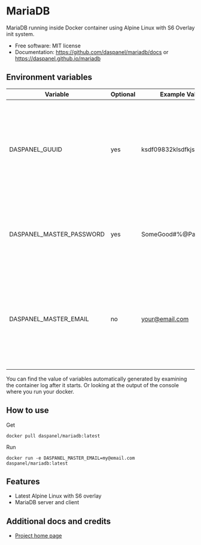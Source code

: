 
# MariaDB

MariaDB running inside Docker container using Alpine Linux with S6 Overlay init system.

* Free software: MIT license
* Documentation: <https://github.com/daspanel/mariadb/docs> or <https://daspanel.github.io/mariadb>

## Environment variables
| Variable | Optional      | Example Value | Purpose
|----------|---------------|---------------|---------------|
| DASPANEL_GUUID | yes | ksdf09832klsdfkjsdlk | UUID used in Daspanel system to identify a unique instance of data. If you don't provide one Daspanel generate it using [Getuuid API](https://9jzojg54n7.execute-api.us-east-1.amazonaws.com/v1/uuid)|
| DASPANEL_MASTER_PASSWORD | yes | SomeGood#%@Passwd123 | Password to be used in the various Daspanel services. Automatically generated if you do not provide one.
| DASPANEL_MASTER_EMAIL | no | your@email.com | Email of the owner of Daspanel instance. It can be used for receiving notifications from the system. The Docker container will not run if it is not informed.

You can find the value of variables automatically generated by examining the 
container log after it starts. Or looking at the output of the console where 
you run your docker.

## How to use
Get
```shell
docker pull daspanel/mariadb:latest
```

Run
```shell
docker run -e DASPANEL_MASTER_EMAIL=my@email.com daspanel/mariadb:latest
```

## Features

* Latest Alpine Linux with S6 overlay
* MariaDB server and client

## Additional docs and credits

* [Project home page](https://daspanel.github.io/mariadb)

